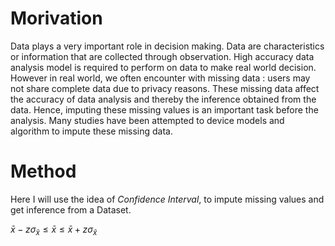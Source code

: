 # Morivation
Data plays a very important role in decision making. Data are characteristics or information that are collected through observation. High accuracy data analysis model is required to perform on data to make real world decision. However in real world, we often encounter with missing data : users may not share complete data due to privacy reasons. These missing data affect the accuracy of data analysis and thereby the inference obtained from the data. Hence, imputing these missing values is an important task before the analysis. Many studies have been attempted to device models and algorithm to impute these missing data.
<br>

# Method
Here I will use the idea of *Confidence Interval*, to impute missing values and get inference from a Dataset.


$\bar{x} - z\sigma_{\bar{x}} \le \bar{x} \le \bar{x} + z\sigma_{\bar{x}}$

